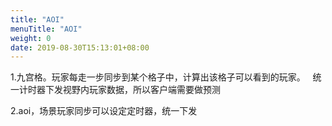 ```yaml
---
title: "AOI"
menuTitle: "AOI"
weight: 0
date: 2019-08-30T15:13:01+08:00
---
```

1.九宫格。玩家每走一步同步到某个格子中，计算出该格子可以看到的玩家。
  统一计时器下发视野内玩家数据，所以客户端需要做预测

2.aoi，场景玩家同步可以设定定时器，统一下发